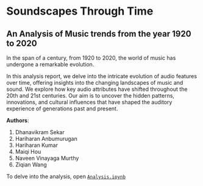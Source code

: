 # Soundscapes Through Time

## An Analysis of Music trends from the year 1920 to 2020

In the span of a century, from 1920 to 2020, the world of music has undergone a remarkable evolution. 

In this analysis report, we delve into the intricate evolution of audio features over time, offering insights into the changing landscapes of music and sound. We explore how key audio attributes have shifted throughout the 20th and 21st centuries. Our aim is to uncover the hidden patterns, innovations, and cultural influences that have shaped the auditory experience of generations past and present.

**Authors**:

1. Dhanavikram Sekar
2. Hariharan Anbumurugan
3. Hariharan Kumar
4. Maiqi Hou
5. Naveen Vinayaga Murthy
6. Ziqian Wang

To delve into the analysis, open [`Analysis.ipynb`](https://github.com/dhanavikram/SpotifyMusicalTrendAnalysis/blob/main/Analysis.ipynb)
